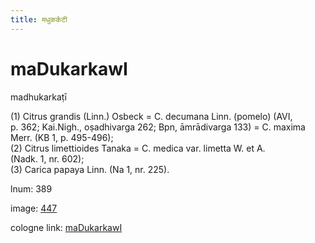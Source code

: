 ```yaml
---
title: मधुकर्कटी
---
```


# maDukarkawI

madhukarkaṭī  <div n="P" />(1) Citrus grandis (Linn.) Osbeck = C. decumana Linn. (pomelo) (AVI, <div n="lb" />p. 362; Kai.Nigh., oṣadhivarga 262; Bpn, āmrādivarga 133) = C. maxima <div n="lb" />Merr. (KB 1, p. 495-496); <div n="P" />(2) Citrus limettioides Tanaka = C. medica var. limetta W. et A. <div n="lb" />(Nadk. 1, nr. 602); <div n="P" />(3) Carica papaya Linn. (Na 1, nr. 225).

lnum: 389

image: [447](https://www.sanskrit-lexicon.uni-koeln.de/scans/csl-apidev/servepdf.php?dict=snp&page=447)

cologne link: [maDukarkawI](https://sanskrit-lexicon.uni-koeln.de/scans/csl-apidev/getword.php?dict=snp&key=maDukarkawI)

